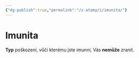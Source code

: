 ```yaml
---
{"dg-publish":true,"permalink":"/z-atomy/i/imunita/"}
---
```


# Imunita
**Typ** poškození, vůči kterému jste imunní, Vás **nemůže** zranit.